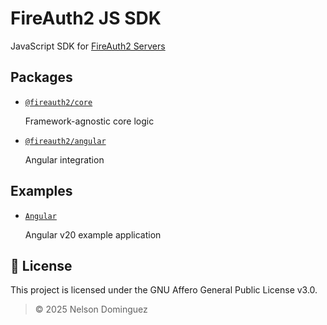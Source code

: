 # FireAuth2 JS SDK

JavaScript SDK for [FireAuth2 Servers](https://github.com/ekkolon/fireauth2)

## Packages

- [`@fireauth2/core`](./packages/core/)

  Framework-agnostic core logic

- [`@fireauth2/angular`](./packages/angular/)

  Angular integration

## Examples

- [`Angular`](./examples/angular/)

  Angular v20 example application

## 📄 License

This project is licensed under the GNU Affero General Public License v3.0.

> © 2025 Nelson Dominguez

